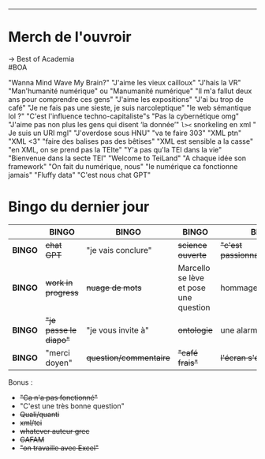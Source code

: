 ---
# Merch de l'ouvroir

-> Best of Academia  
#BOA

"Wanna Mind Wave My Brain?"
"J'aime les vieux cailloux"
"J'hais la VR"
"Man'humanité numérique" ou "Manumanité numérique"
"Il m'a fallut deux ans pour comprendre ces gens"
"J'aime les expositions"
"J'ai bu trop de café"
"Je ne fais pas une sieste, je suis narcoleptique"
"le web sémantique lol ?"
"C'est l'influence techno-capitaliste"s
"Pas la cybernétique omg"
"J'aime pas non plus les gens qui disent ‘la donnée’"
`` l>< `` snorkeling en xml 
" Je suis un URI mgl" 
"J'overdose sous HNU"
"va te faire 303"
"XML ptn"
"XML <3"
"faire des balises pas des bêtises"
"XML est sensible a la casse" 
"en XML, on se prend pas la TEIte"
"Y'a pas qu'la TEI dans la vie"
"Bienvenue dans la secte TEI"
"Welcome to TeiLand"
"A chaque idée son framework"
"On fait du numérique, nous"
"le numérique ca fonctionne jamais"
"Fluffy data"
"C'est nous chat GPT"
    
    
    
    
# Bingo du dernier jour



|           | BINGO                   | BINGO                    | BINGO                                 | BINGO                             |
| --------- | ----------------------- | ------------------------ | ------------------------------------- | --------------------------------- |
| **BINGO** | ~~chat GPT~~            | "je vais conclure"       | ~~science ouverte~~                   | ~~"c'est passionnant/fascinant"~~ |
| **BINGO** | ~~work in progress~~    | ~~nuage de mots~~        | Marcello se lève et pose une question | hommage                           |
| **BINGO** | ~~"je passe le diapo"~~ | "je vous invite à"       | ~~ontologie~~                         | une alarme sonne                  |
| **BINGO** | "merci doyen"           | ~~question/commentaire~~ | ~~"café frais"~~                      | ~~l'écran s'éteint~~              |

Bonus :


- ~~"Ca n'a pas fonctionné"~~
- "C'est une très bonne question"
- ~~Quali/quanti~~
- ~~xml/tei~~
- ~~whatever auteur grec~~
- ~~GAFAM~~
- ~~"on travaille avec Excel"~~ 